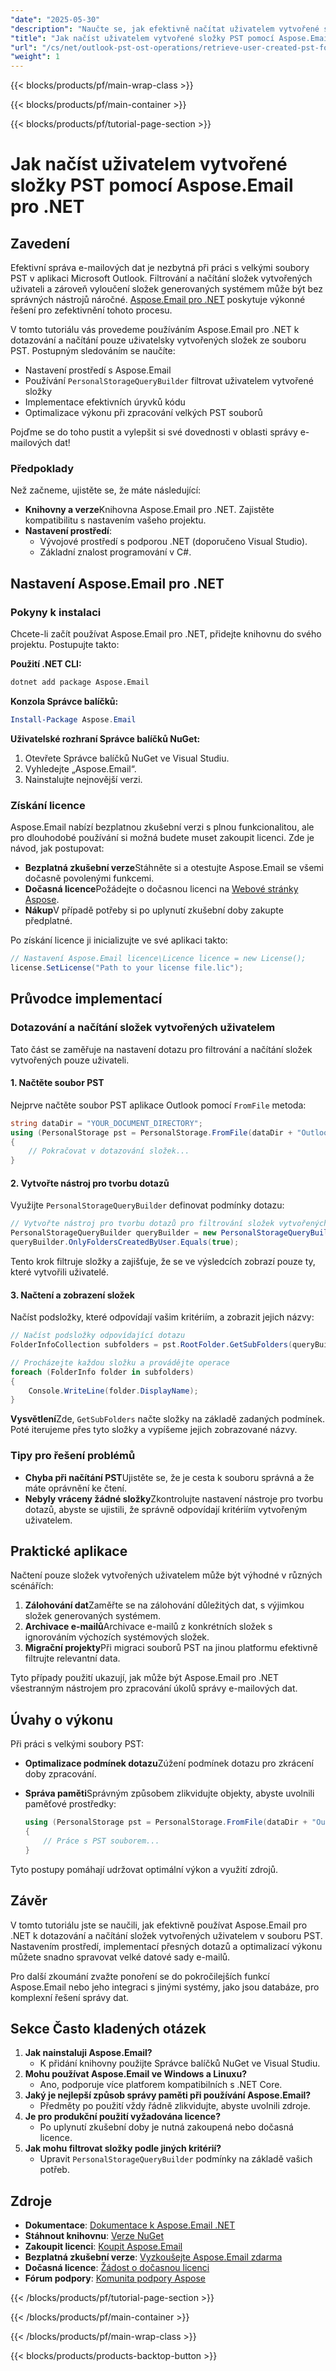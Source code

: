 ```yaml
---
"date": "2025-05-30"
"description": "Naučte se, jak efektivně načítat uživatelem vytvořené složky PST v aplikaci Microsoft Outlook pomocí nástroje Aspose.Email pro .NET. Tento tutoriál se zabývá tipy pro nastavení, filtrování a výkon."
"title": "Jak načíst uživatelem vytvořené složky PST pomocí Aspose.Email pro .NET"
"url": "/cs/net/outlook-pst-ost-operations/retrieve-user-created-pst-folders-aspose-email-net/"
"weight": 1
---
```


{{< blocks/products/pf/main-wrap-class >}}

{{< blocks/products/pf/main-container >}}

{{< blocks/products/pf/tutorial-page-section >}}
# Jak načíst uživatelem vytvořené složky PST pomocí Aspose.Email pro .NET

## Zavedení

Efektivní správa e-mailových dat je nezbytná při práci s velkými soubory PST v aplikaci Microsoft Outlook. Filtrování a načítání složek vytvořených uživateli a zároveň vyloučení složek generovaných systémem může být bez správných nástrojů náročné. [Aspose.Email pro .NET](https://reference.aspose.com/email/net/) poskytuje výkonné řešení pro zefektivnění tohoto procesu.

V tomto tutoriálu vás provedeme používáním Aspose.Email pro .NET k dotazování a načítání pouze uživatelsky vytvořených složek ze souboru PST. Postupným sledováním se naučíte:
- Nastavení prostředí s Aspose.Email
- Používání `PersonalStorageQueryBuilder` filtrovat uživatelem vytvořené složky
- Implementace efektivních úryvků kódu
- Optimalizace výkonu při zpracování velkých PST souborů

Pojďme se do toho pustit a vylepšit si své dovednosti v oblasti správy e-mailových dat!

### Předpoklady
Než začneme, ujistěte se, že máte následující:
- **Knihovny a verze**Knihovna Aspose.Email pro .NET. Zajistěte kompatibilitu s nastavením vašeho projektu.
- **Nastavení prostředí**:
  - Vývojové prostředí s podporou .NET (doporučeno Visual Studio).
  - Základní znalost programování v C#.

## Nastavení Aspose.Email pro .NET

### Pokyny k instalaci
Chcete-li začít používat Aspose.Email pro .NET, přidejte knihovnu do svého projektu. Postupujte takto:

**Použití .NET CLI:**

```bash
dotnet add package Aspose.Email
```

**Konzola Správce balíčků:**

```powershell
Install-Package Aspose.Email
```

**Uživatelské rozhraní Správce balíčků NuGet:**
1. Otevřete Správce balíčků NuGet ve Visual Studiu.
2. Vyhledejte „Aspose.Email“.
3. Nainstalujte nejnovější verzi.

### Získání licence
Aspose.Email nabízí bezplatnou zkušební verzi s plnou funkcionalitou, ale pro dlouhodobé používání si možná budete muset zakoupit licenci. Zde je návod, jak postupovat:
- **Bezplatná zkušební verze**Stáhněte si a otestujte Aspose.Email se všemi dočasně povolenými funkcemi.
- **Dočasná licence**Požádejte o dočasnou licenci na [Webové stránky Aspose](https://purchase.aspose.com/temporary-license/).
- **Nákup**V případě potřeby si po uplynutí zkušební doby zakupte předplatné.

Po získání licence ji inicializujte ve své aplikaci takto:

```csharp
// Nastavení Aspose.Email licence\Licence licence = new License();
license.SetLicense("Path to your license file.lic");
```

## Průvodce implementací

### Dotazování a načítání složek vytvořených uživatelem
Tato část se zaměřuje na nastavení dotazu pro filtrování a načítání složek vytvořených pouze uživateli.

#### 1. Načtěte soubor PST
Nejprve načtěte soubor PST aplikace Outlook pomocí `FromFile` metoda:

```csharp
string dataDir = "YOUR_DOCUMENT_DIRECTORY";
using (PersonalStorage pst = PersonalStorage.FromFile(dataDir + "Outlook.pst"))
{
    // Pokračovat v dotazování složek...
}
```

#### 2. Vytvořte nástroj pro tvorbu dotazů
Využijte `PersonalStorageQueryBuilder` definovat podmínky dotazu:

```csharp
// Vytvořte nástroj pro tvorbu dotazů pro filtrování složek vytvořených uživatelem
PersonalStorageQueryBuilder queryBuilder = new PersonalStorageQueryBuilder();
queryBuilder.OnlyFoldersCreatedByUser.Equals(true);
```

Tento krok filtruje složky a zajišťuje, že se ve výsledcích zobrazí pouze ty, které vytvořili uživatelé.

#### 3. Načtení a zobrazení složek
Načíst podsložky, které odpovídají vašim kritériím, a zobrazit jejich názvy:

```csharp
// Načíst podsložky odpovídající dotazu
FolderInfoCollection subfolders = pst.RootFolder.GetSubFolders(queryBuilder.GetQuery());

// Procházejte každou složku a provádějte operace
foreach (FolderInfo folder in subfolders)
{
    Console.WriteLine(folder.DisplayName);
}
```

**Vysvětlení**Zde, `GetSubFolders` načte složky na základě zadaných podmínek. Poté iterujeme přes tyto složky a vypíšeme jejich zobrazované názvy.

### Tipy pro řešení problémů
- **Chyba při načítání PST**Ujistěte se, že je cesta k souboru správná a že máte oprávnění ke čtení.
- **Nebyly vráceny žádné složky**Zkontrolujte nastavení nástroje pro tvorbu dotazů, abyste se ujistili, že správně odpovídají kritériím vytvořeným uživatelem.

## Praktické aplikace
Načtení pouze složek vytvořených uživatelem může být výhodné v různých scénářích:
1. **Zálohování dat**Zaměřte se na zálohování důležitých dat, s výjimkou složek generovaných systémem.
2. **Archivace e-mailů**Archivace e-mailů z konkrétních složek s ignorováním výchozích systémových složek.
3. **Migrační projekty**Při migraci souborů PST na jinou platformu efektivně filtrujte relevantní data.

Tyto případy použití ukazují, jak může být Aspose.Email pro .NET všestranným nástrojem pro zpracování úkolů správy e-mailových dat.

## Úvahy o výkonu
Při práci s velkými soubory PST:
- **Optimalizace podmínek dotazu**Zúžení podmínek dotazu pro zkrácení doby zpracování.
- **Správa paměti**Správným způsobem zlikvidujte objekty, abyste uvolnili paměťové prostředky:
  
  ```csharp
  using (PersonalStorage pst = PersonalStorage.FromFile(dataDir + "Outlook.pst"))
  {
      // Práce s PST souborem...
  }
  ```

Tyto postupy pomáhají udržovat optimální výkon a využití zdrojů.

## Závěr
V tomto tutoriálu jste se naučili, jak efektivně používat Aspose.Email pro .NET k dotazování a načítání složek vytvořených uživatelem v souboru PST. Nastavením prostředí, implementací přesných dotazů a optimalizací výkonu můžete snadno spravovat velké datové sady e-mailů.

Pro další zkoumání zvažte ponoření se do pokročilejších funkcí Aspose.Email nebo jeho integraci s jinými systémy, jako jsou databáze, pro komplexní řešení správy dat.

## Sekce Často kladených otázek
1. **Jak nainstaluji Aspose.Email?**
   - K přidání knihovny použijte Správce balíčků NuGet ve Visual Studiu.
2. **Mohu používat Aspose.Email ve Windows a Linuxu?**
   - Ano, podporuje více platforem kompatibilních s .NET Core.
3. **Jaký je nejlepší způsob správy paměti při používání Aspose.Email?**
   - Předměty po použití vždy řádně zlikvidujte, abyste uvolnili zdroje.
4. **Je pro produkční použití vyžadována licence?**
   - Po uplynutí zkušební doby je nutná zakoupená nebo dočasná licence.
5. **Jak mohu filtrovat složky podle jiných kritérií?**
   - Upravit `PersonalStorageQueryBuilder` podmínky na základě vašich potřeb.

## Zdroje
- **Dokumentace**: [Dokumentace k Aspose.Email .NET](https://reference.aspose.com/email/net/)
- **Stáhnout knihovnu**: [Verze NuGet](https://releases.aspose.com/email/net/)
- **Zakoupit licenci**: [Koupit Aspose.Email](https://purchase.aspose.com/buy)
- **Bezplatná zkušební verze**: [Vyzkoušejte Aspose.Email zdarma](https://releases.aspose.com/email/net/)
- **Dočasná licence**: [Žádost o dočasnou licenci](https://purchase.aspose.com/temporary-license/)
- **Fórum podpory**: [Komunita podpory Aspose](https://forum.aspose.com/c/email/10)

{{< /blocks/products/pf/tutorial-page-section >}}

{{< /blocks/products/pf/main-container >}}

{{< /blocks/products/pf/main-wrap-class >}}

{{< blocks/products/products-backtop-button >}}